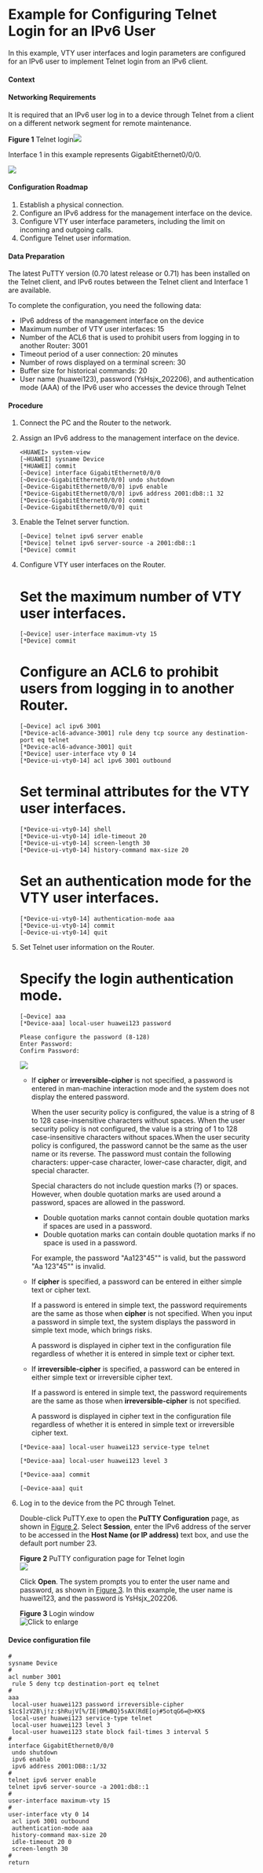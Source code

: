 Example for Configuring Telnet Login for an IPv6 User
=====================================================

In this example, VTY user interfaces and login parameters are configured for an IPv6 user to implement Telnet login from an IPv6 client.

#### Context

#### Networking Requirements

It is required that an IPv6 user log in to a device through Telnet from a client on a different network segment for remote maintenance.

**Figure 1** Telnet login![](../../../../public_sys-resources/note_3.0-en-us.png) 

Interface 1 in this example represents GigabitEthernet0/0/0.


  
![](figure/en-us_image_0237276104.png)


#### Configuration Roadmap

1. Establish a physical connection.
2. Configure an IPv6 address for the management interface on the device.
3. Configure VTY user interface parameters, including the limit on incoming and outgoing calls.
4. Configure Telnet user information.

#### Data Preparation

The latest PuTTY version (0.70 latest release or 0.71) has been installed on the Telnet client, and IPv6 routes between the Telnet client and Interface 1 are available.

To complete the configuration, you need the following data:

* IPv6 address of the management interface on the device
* Maximum number of VTY user interfaces: 15
* Number of the ACL6 that is used to prohibit users from logging in to another Router: 3001
* Timeout period of a user connection: 20 minutes
* Number of rows displayed on a terminal screen: 30
* Buffer size for historical commands: 20
* User name (huawei123), password (YsHsjx\_202206), and authentication mode (AAA) of the IPv6 user who accesses the device through Telnet

#### Procedure

1. Connect the PC and the Router to the network.
2. Assign an IPv6 address to the management interface on the device.
   
   
   ```
   <HUAWEI> system-view
   [~HUAWEI] sysname Device
   [*HUAWEI] commit
   [~Device] interface GigabitEthernet0/0/0
   [~Device-GigabitEthernet0/0/0] undo shutdown
   [~Device-GigabitEthernet0/0/0] ipv6 enable
   [*Device-GigabitEthernet0/0/0] ipv6 address 2001:db8::1 32
   [*Device-GigabitEthernet0/0/0] commit
   [~Device-GigabitEthernet0/0/0] quit
   ```
3. Enable the Telnet server function.
   
   
   ```
   [~Device] telnet ipv6 server enable
   [*Device] telnet ipv6 server-source -a 2001:db8::1
   [*Device] commit
   ```
4. Configure VTY user interfaces on the Router.
   
   
   
   # Set the maximum number of VTY user interfaces.
   
   ```
   [~Device] user-interface maximum-vty 15
   [*Device] commit
   ```
   
   # Configure an ACL6 to prohibit users from logging in to another Router.
   
   ```
   [~Device] acl ipv6 3001
   [*Device-acl6-advance-3001] rule deny tcp source any destination-port eq telnet
   [*Device-acl6-advance-3001] quit
   [*Device] user-interface vty 0 14
   [*Device-ui-vty0-14] acl ipv6 3001 outbound
   ```
   
   # Set terminal attributes for the VTY user interfaces.
   
   ```
   [*Device-ui-vty0-14] shell
   [*Device-ui-vty0-14] idle-timeout 20
   [*Device-ui-vty0-14] screen-length 30
   [*Device-ui-vty0-14] history-command max-size 20
   ```
   
   # Set an authentication mode for the VTY user interfaces.
   
   ```
   [*Device-ui-vty0-14] authentication-mode aaa
   [*Device-ui-vty0-14] commit
   [~Device-ui-vty0-14] quit
   ```
5. Set Telnet user information on the Router.
   
   
   
   # Specify the login authentication mode.
   
   ```
   [~Device] aaa
   [*Device-aaa] local-user huawei123 password
   ```
   ```
   Please configure the password (8-128)
   Enter Password:
   Confirm Password:
   ```
   ![](../../../../public_sys-resources/note_3.0-en-us.png) 
   * If **cipher** or **irreversible-cipher** is not specified, a password is entered in man-machine interaction mode and the system does not display the entered password.
     
     When the user security policy is configured, the value is a string of 8 to 128 case-insensitive characters without spaces. When the user security policy is not configured, the value is a string of 1 to 128 case-insensitive characters without spaces.When the user security policy is configured, the password cannot be the same as the user name or its reverse. The password must contain the following characters: upper-case character, lower-case character, digit, and special character.
     
     Special characters do not include question marks (?) or spaces. However, when double quotation marks are used around a password, spaces are allowed in the password.
     + Double quotation marks cannot contain double quotation marks if spaces are used in a password.
     + Double quotation marks can contain double quotation marks if no space is used in a password.
     
     For example, the password "Aa123"45"" is valid, but the password "Aa 123"45"" is invalid.
   * If **cipher** is specified, a password can be entered in either simple text or cipher text.
     
     If a password is entered in simple text, the password requirements are the same as those when **cipher** is not specified. When you input a password in simple text, the system displays the password in simple text mode, which brings risks.
     
     A password is displayed in cipher text in the configuration file regardless of whether it is entered in simple text or cipher text.
   * If **irreversible-cipher** is specified, a password can be entered in either simple text or irreversible cipher text.
     
     If a password is entered in simple text, the password requirements are the same as those when **irreversible-cipher** is not specified.
     
     A password is displayed in cipher text in the configuration file regardless of whether it is entered in simple text or irreversible cipher text.
   ```
   [*Device-aaa] local-user huawei123 service-type telnet
   ```
   ```
   [*Device-aaa] local-user huawei123 level 3
   ```
   ```
   [*Device-aaa] commit
   ```
   ```
   [~Device-aaa] quit
   ```
6. Log in to the device from the PC through Telnet.
   
   
   
   Double-click PuTTY.exe to open the **PuTTY Configuration** page, as shown in [Figure 2](#EN-US_TASK_0192846360__fig10367114586). Select **Session**, enter the IPv6 address of the server to be accessed in the **Host Name (or IP address)** text box, and use the default port number 23.
   
   **Figure 2** PuTTY configuration page for Telnet login  
   ![](figure/en-us_image_0194853414.png)
   
   Click **Open**. The system prompts you to enter the user name and password, as shown in [Figure 3](#EN-US_TASK_0192846360__fig16222165013585). In this example, the user name is huawei123, and the password is YsHsjx\_202206.
   
   **Figure 3** Login window  
   ![](figure/en-us_image_0194853879.png "Click to enlarge")

#### Device configuration file

```
#
sysname Device
#
acl number 3001
 rule 5 deny tcp destination-port eq telnet
#
aaa
 local-user huawei123 password irreversible-cipher $1c$]zV2B\j!z:$hRujV[%/IE|0MwBQ}5sAX(RdE[oj#5otqG6=@>KK$
 local-user huawei123 service-type telnet
 local-user huawei123 level 3
 local-user huawei123 state block fail-times 3 interval 5 
#
interface GigabitEthernet0/0/0
 undo shutdown
 ipv6 enable 
 ipv6 address 2001:DB8::1/32 
#
telnet ipv6 server enable
telnet ipv6 server-source -a 2001:db8::1
#
user-interface maximum-vty 15
#
user-interface vty 0 14
 acl ipv6 3001 outbound 
 authentication-mode aaa
 history-command max-size 20
 idle-timeout 20 0
 screen-length 30
#
return
```
